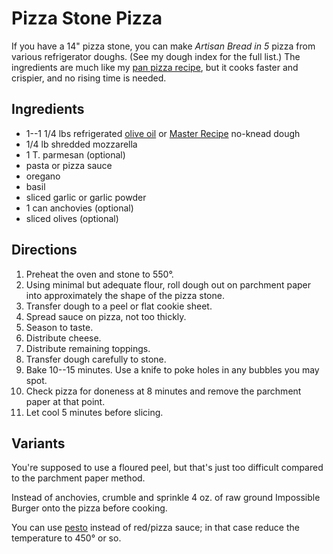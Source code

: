 # Pizza Stone Pizza

If you have a 14" pizza stone, you can make _Artisan Bread in 5_ pizza from various refrigerator doughs.  (See my dough index for the full list.)  The ingredients are much like my [pan pizza recipe](../bread/panPizza.md), but it cooks faster and crispier, and no rising time is needed.

## Ingredients

* 1--1 1/4 lbs refrigerated [olive oil](../bread/oliveOil.md) or [Master Recipe](../bread/master.md) no-knead dough
* 1/4 lb shredded mozzarella
* 1 T. parmesan (optional)
* pasta or pizza sauce
* oregano
* basil
* sliced garlic or garlic powder
* 1 can anchovies (optional)
* sliced olives (optional)


## Directions

1. Preheat the oven and stone to 550°.
2. Using minimal but adequate flour, roll dough out on parchment paper into approximately the shape of the pizza stone.
3. Transfer dough to a peel or flat cookie sheet.
3. Spread sauce on pizza, not too thickly.
4. Season to taste.
5. Distribute cheese.
6. Distribute remaining toppings.
7. Transfer dough carefully to stone.
7. Bake 10--15 minutes.  Use a knife to poke holes in any bubbles you may spot.
8. Check pizza for doneness at 8 minutes and remove the parchment paper at that point.
9. Let cool 5 minutes before slicing.

## Variants

You're supposed to use a floured peel, but that's just too difficult compared to the parchment paper method.

Instead of anchovies, crumble and sprinkle 4 oz. of raw ground Impossible Burger onto the pizza before cooking.

You can use [pesto](https://web.archive.org/web/20180118035738/https://www.crazyforcrust.com/caramelized-onion-pesto-flatbread-pizza/) instead of red/pizza sauce; in that case reduce the temperature to 450° or so.
